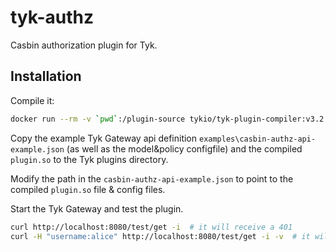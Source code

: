 # tyk-authz

Casbin authorization plugin for Tyk.


## Installation

Compile it:
``` bash
docker run --rm -v `pwd`:/plugin-source tykio/tyk-plugin-compiler:v3.2.3 plugin.so
```


Copy the example Tyk Gateway api definition `examples\casbin-authz-api-example.json` (as well as the model&policy configfile) and the compiled `plugin.so` to the Tyk plugins directory. 

Modify the path in the `casbin-authz-api-example.json` to point to the compiled `plugin.so` file & config files. 

Start the Tyk Gateway and test the plugin.

```bash
curl http://localhost:8080/test/get -i  # it will receive a 401
curl -H "username:alice" http://localhost:8080/test/get -i -v  # it will receive a 200
```
